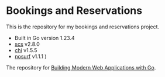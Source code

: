 # Bookings and Reservations


This is the repository for my bookings and reservations project.

- Built in Go version 1.23.4
- [scs](http://github.com/alexedwards/scs/) v2.8.0
- [chi](http://github.com/go-chi/chi) v1.5.5
- [nosurf](http://github.com/justinas/nosurf) v1.1.1
)


The repository for [Building Modern Web Applications with Go](https://www.udemy.com/course/building-modern-web-applications-with-go/?referralCode=0415FB906223F10C6800).


